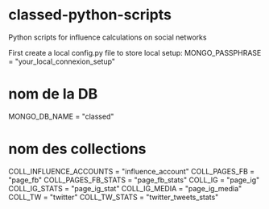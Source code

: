 # classed-python-scripts
Python scripts for influence calculations on social networks

First create a local config.py file to store local setup: 
MONGO_PASSPHRASE = "your_local_connexion_setup"
# nom de la DB
MONGO_DB_NAME = "classed"
# nom des collections
COLL_INFLUENCE_ACCOUNTS = "influence_account"
COLL_PAGES_FB = "page_fb"
COLL_PAGES_FB_STATS = "page_fb_stats"
COLL_IG = "page_ig"
COLL_IG_STATS = "page_ig_stat"
COLL_IG_MEDIA = "page_ig_media"
COLL_TW = "twitter"
COLL_TW_STATS = "twitter_tweets_stats"
